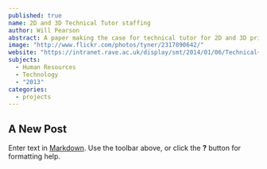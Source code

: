 ```yaml
---
published: true
name: 2D and 3D Technical Tutor staffing
author: Will Pearson
abstract: A paper making the case for technical tutor for 2D and 3D printing support
image: "http://www.flickr.com/photos/tyner/2317890642/"
website: "https://intranet.rave.ac.uk/display/smt/2014/01/06/Technical+Tutor+staffing"
subjects: 
  - Human Resources
  - Technology
  - "2013"
categories: 
  - projects
---
```


## A New Post

Enter text in [Markdown](http://daringfireball.net/projects/markdown/). Use the toolbar above, or click the **?** button for formatting help.